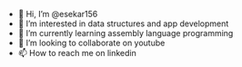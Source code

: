 - 👋 Hi, I’m @esekar156
- 👀 I’m interested in data structures and app development
- 🌱 I’m currently learning assembly language programming
- 💞️ I’m looking to collaborate on youtube
- 📫 How to reach me on linkedin

<!---
esekar156/esekar156 is a ✨ special ✨ repository because its `README.md` (this file) appears on your GitHub profile.
You can click the Preview link to take a look at your changes.
--->
